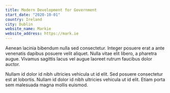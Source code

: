 ```yaml
---
title: Modern Development for Government
start_date: "2020-10-01"
country: Ireland
city: Dublin
website_name: Markie
website_address: https://mark.ie
---
```


Aenean lacinia bibendum nulla sed consectetur. Integer posuere erat a ante venenatis dapibus posuere velit aliquet. Nulla vitae elit libero, a pharetra augue. Vivamus sagittis lacus vel augue laoreet rutrum faucibus dolor auctor.

Nullam id dolor id nibh ultricies vehicula ut id elit. Sed posuere consectetur est at lobortis. Nullam id dolor id nibh ultricies vehicula ut id elit. Etiam porta sem malesuada magna mollis euismod.